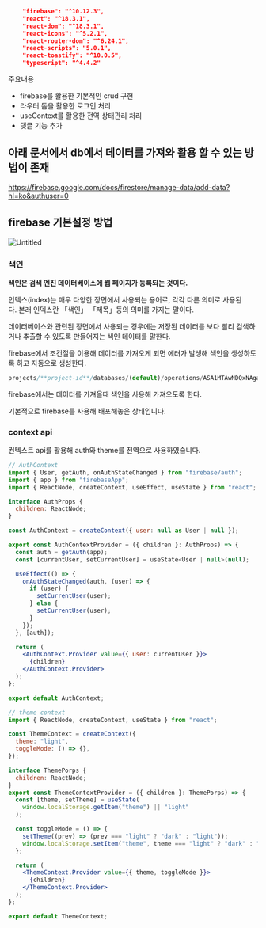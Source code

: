 ```json
    "firebase": "^10.12.3",
    "react": "^18.3.1",
    "react-dom": "^18.3.1",
    "react-icons": "^5.2.1",
    "react-router-dom": "^6.24.1",
    "react-scripts": "5.0.1",
    "react-toastify": "^10.0.5",
    "typescript": "^4.4.2"
```

주요내용

- firebase를 활용한 기본적인 crud 구현
- 라우터 돔을 활용한 로그인 처리
- useContext를 활용한 전역 상태관리 처리
- 댓글 기능 추가

## 아래 문서에서 db에서 데이터를 가져와 활용 할 수 있는 방법이 존재

https://firebase.google.com/docs/firestore/manage-data/add-data?hl=ko&authuser=0

## firebase 기본설정 방법

![Untitled](https://prod-files-secure.s3.us-west-2.amazonaws.com/12657389-0f9c-46b5-bb62-6f11ae228c69/93affce1-696d-4f73-b1ec-7d59f8db2d3e/Untitled.png)

### 색인

**색인은 검색 엔진 데이터베이스에 웹 페이지가 등록되는 것이다.**

인덱스(index)는 매우 다양한 장면에서 사용되는 용어로, 각각 다른 의미로 사용된다. 본래 인덱스란 「색인」 「제목」등의 의미를 가지는 말이다.

데이터베이스와 관련된 장면에서 사용되는 경우에는 저장된 데이터를 보다 빨리 검색하거나 추출할 수 있도록 만들어지는 색인 데이터를 말한다.

firebase에서 조건절을 이용해 데이터를 가져오게 되면 에러가 발생해 색인을 생성하도록 하고 자동으로 생성한다.

```jsx
projects/**project-id**/databases/(default)/operations/ASA1MTAwNDQxNAgadGx1YWZlZAcSeWx0aGdpbi1zYm9qLW5pbWRhEgopEg
```

firebase에서는 데이터를 가져올때 색인을 사용해 가져오도록 한다.

기본적으로 firebase를 사용해 배포해놓은 상태입니다.

### context api

컨텍스트 api를 활용해 auth와 theme를 전역으로 사용하였습니다.

```jsx
// AuthContext
import { User, getAuth, onAuthStateChanged } from "firebase/auth";
import { app } from "firebaseApp";
import { ReactNode, createContext, useEffect, useState } from "react";

interface AuthProps {
  children: ReactNode;
}

const AuthContext = createContext({ user: null as User | null });

export const AuthContextProvider = ({ children }: AuthProps) => {
  const auth = getAuth(app);
  const [currentUser, setCurrentUser] = useState<User | null>(null);

  useEffect(() => {
    onAuthStateChanged(auth, (user) => {
      if (user) {
        setCurrentUser(user);
      } else {
        setCurrentUser(user);
      }
    });
  }, [auth]);

  return (
    <AuthContext.Provider value={{ user: currentUser }}>
      {children}
    </AuthContext.Provider>
  );
};

export default AuthContext;

```

```jsx
// theme context
import { ReactNode, createContext, useState } from "react";

const ThemeContext = createContext({
  theme: "light",
  toggleMode: () => {},
});

interface ThemePorps {
  children: ReactNode;
}
export const ThemeContextProvider = ({ children }: ThemePorps) => {
  const [theme, setTheme] = useState(
    window.localStorage.getItem("theme") || "light"
  );

  const toggleMode = () => {
    setTheme((prev) => (prev === "light" ? "dark" : "light"));
    window.localStorage.setItem("theme", theme === "light" ? "dark" : "light");
  };

  return (
    <ThemeContext.Provider value={{ theme, toggleMode }}>
      {children}
    </ThemeContext.Provider>
  );
};

export default ThemeContext;
```

